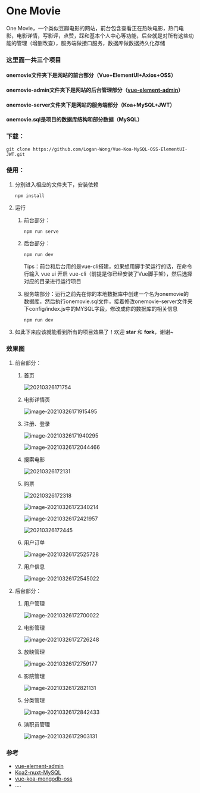 # One Movie

One Movie，一个类似豆瓣电影的网站，前台包含查看正在热映电影，热门电影，电影详情，写影评，点赞，踩和基本个人中心等功能，后台就是对所有这些功能的管理（增删改查），服务端做接口服务，数据库做数据持久化存储

### 这里面一共三个项目

#### onemovie文件夹下是网站的前台部分（Vue+ElementUI+Axios+OSS）

#### onemovie-admin文件夹下是网站的后台管理部分（[vue-element-admin](https://github.com/PanJiaChen/vue-element-admin)）

#### onemovie-server文件夹下是网站的服务端部分（Koa+MySQL+JWT）

#### onemovie.sql是项目的数据库结构和部分数据（MySQL）

### 下载：

```
git clone https://github.com/Logan-Wong/Vue-Koa-MySQL-OSS-ElementUI-JWT.git
```

### 使用：

1. 分别进入相应的文件夹下，安装依赖

   ```
   npm install
   ```

2. 运行

   1. 前台部分：

      ```
      npm run serve
      ```

   2. 后台部分：

      ```
      npm run dev
      ```

      Tips：前台和后台用的是vue-cli搭建，如果想用脚手架运行的话，在命令行输入 vue ui 开启 vue-cli（前提是你已经安装了Vue脚手架），然后选择对应的目录进行运行项目

   3. 服务端部分：运行之前先在你的本地数据库中创建一个名为onemovie的数据库，然后执行onemovie.sql文件，接着修改onemovie-server文件夹下config/index.js中的MYSQL字段，修改成你的数据库的相关信息

      ```
      npm run dev
      ```

3. 如此下来应该就能看到所有的项目效果了！欢迎 **star** 和 **fork**，谢谢~

### 效果图

1. 前台部分：

   1. 首页

      ![20210326171754](https://onemovie-img.oss-cn-guangzhou.aliyuncs.com/img/20210326184046.png)

   2. 电影详情页

      ![image-20210326171915495](https://onemovie-img.oss-cn-guangzhou.aliyuncs.com/img/20210326171915.png)

   3. 注册、登录

      ![image-20210326171940295](https://onemovie-img.oss-cn-guangzhou.aliyuncs.com/img/20210326171940.png)

      ![image-20210326172044466](https://onemovie-img.oss-cn-guangzhou.aliyuncs.com/img/20210326172044.png)

   4. 搜索电影

      ![20210326172131](https://onemovie-img.oss-cn-guangzhou.aliyuncs.com/img/20210326184101.png)

   5. 购票

      ![20210326172318](https://onemovie-img.oss-cn-guangzhou.aliyuncs.com/img/20210326184114.png)

      ![image-20210326172340214](https://onemovie-img.oss-cn-guangzhou.aliyuncs.com/img/20210326172340.png)

      ![image-20210326172421957](https://onemovie-img.oss-cn-guangzhou.aliyuncs.com/img/20210326172422.png)

      ![20210326172445](https://onemovie-img.oss-cn-guangzhou.aliyuncs.com/img/20210326184125.png)

   6. 用户订单

      ![image-20210326172525728](https://onemovie-img.oss-cn-guangzhou.aliyuncs.com/img/20210326172525.png)

   7. 用户信息

      ![image-20210326172545022](https://onemovie-img.oss-cn-guangzhou.aliyuncs.com/img/20210326172545.png)

2. 后台部分：

   1. 用户管理

      ![image-20210326172700022](https://onemovie-img.oss-cn-guangzhou.aliyuncs.com/img/20210326172700.png)

   2. 电影管理

      ![image-20210326172726248](https://onemovie-img.oss-cn-guangzhou.aliyuncs.com/img/20210326172726.png)

   3. 放映管理

      ![image-20210326172759177](https://onemovie-img.oss-cn-guangzhou.aliyuncs.com/img/20210326172759.png)

   4. 影院管理

      ![image-20210326172821131](https://onemovie-img.oss-cn-guangzhou.aliyuncs.com/img/20210326172821.png)

   5. 分类管理

      ![image-20210326172842433](https://onemovie-img.oss-cn-guangzhou.aliyuncs.com/img/20210326172842.png)

   6. 演职员管理

      ![image-20210326172903131](https://onemovie-img.oss-cn-guangzhou.aliyuncs.com/img/20210326172903.png)

### 参考

- [vue-element-admin](https://github.com/PanJiaChen/vue-element-admin)
- [Koa2-nuxt-MySQL](https://github.com/CQBoyBrand/Koa2-nuxt-MySQL)
- [vue-koa-mongodb-oss](https://github.com/weirui88888/vue-koa-mongodb-oss)
- ....